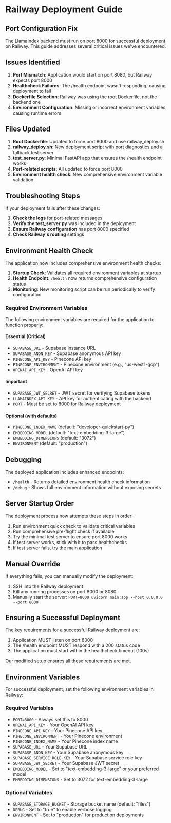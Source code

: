 # Railway Deployment Guide

## Port Configuration Fix

The LlamaIndex backend must run on port 8000 for successful deployment on Railway. This guide addresses several critical issues we've encountered.

## Issues Identified

1. **Port Mismatch**: Application would start on port 8080, but Railway expects port 8000
2. **Healthcheck Failures**: The /health endpoint wasn't responding, causing deployment to fail
3. **Dockerfile Selection**: Railway was using the root Dockerfile, not the backend one
4. **Environment Configuration**: Missing or incorrect environment variables causing runtime errors

## Files Updated

1. **Root Dockerfile**: Updated to force port 8000 and use railway_deploy.sh
2. **railway_deploy.sh**: New deployment script with port diagnostics and a fallback test server
3. **test_server.py**: Minimal FastAPI app that ensures the /health endpoint works
4. **Port-related scripts**: All updated to force port 8000
5. **Environment health check**: New comprehensive environment variable validation

## Troubleshooting Steps

If your deployment fails after these changes:

1. **Check the logs** for port-related messages
2. **Verify the test_server.py** was included in the deployment
3. **Ensure Railway configuration** has port 8000 specified
4. **Check Railway's routing** settings

## Environment Health Check

The application now includes comprehensive environment health checks:

1. **Startup Check**: Validates all required environment variables at startup
2. **Health Endpoint**: `/health` now returns comprehensive configuration status
3. **Monitoring**: New monitoring script can be run periodically to verify configuration

### Required Environment Variables

The following environment variables are required for the application to function properly:

#### Essential (Critical)
- `SUPABASE_URL` - Supabase instance URL
- `SUPABASE_ANON_KEY` - Supabase anonymous API key
- `PINECONE_API_KEY` - Pinecone API key
- `PINECONE_ENVIRONMENT` - Pinecone environment (e.g., "us-west1-gcp")
- `OPENAI_API_KEY` - OpenAI API key

#### Important
- `SUPABASE_JWT_SECRET` - JWT secret for verifying Supabase tokens
- `LLAMAINDEX_API_KEY` - API key for authenticating with the backend
- `PORT` - Must be set to 8000 for Railway deployment

#### Optional (with defaults)
- `PINECONE_INDEX_NAME` (default: "developer-quickstart-py")
- `EMBEDDING_MODEL` (default: "text-embedding-3-large")
- `EMBEDDING_DIMENSIONS` (default: "3072")
- `ENVIRONMENT` (default: "production")

## Debugging

The deployed application includes enhanced endpoints:

- `/health` - Returns detailed environment health check information
- `/debug` - Shows full environment information without exposing secrets

## Server Startup Order

The deployment process now attempts these steps in order:

1. Run environment quick check to validate critical variables
2. Run comprehensive pre-flight check if available
3. Try the minimal test server to ensure port 8000 works
4. If test server works, stick with it to pass healthchecks
5. If test server fails, try the main application

## Manual Override

If everything fails, you can manually modify the deployment:

1. SSH into the Railway deployment
2. Kill any running processes on port 8000 or 8080
3. Manually start the server: `PORT=8000 uvicorn main:app --host 0.0.0.0 --port 8000`

## Ensuring a Successful Deployment

The key requirements for a successful Railway deployment are:

1. Application MUST listen on port 8000
2. The /health endpoint MUST respond with a 200 status code
3. The application must start within the healthcheck timeout (100s)

Our modified setup ensures all these requirements are met.

## Environment Variables

For successful deployment, set the following environment variables in Railway:

### Required Variables
- `PORT=8000` - Always set this to 8000
- `OPENAI_API_KEY` - Your OpenAI API key
- `PINECONE_API_KEY` - Your Pinecone API key
- `PINECONE_ENVIRONMENT` - Your Pinecone environment
- `PINECONE_INDEX_NAME` - Your Pinecone index name
- `SUPABASE_URL` - Your Supabase URL
- `SUPABASE_ANON_KEY` - Your Supabase anonymous key
- `SUPABASE_SERVICE_ROLE_KEY` - Your Supabase service role key
- `SUPABASE_JWT_SECRET` - Your Supabase JWT secret
- `EMBEDDING_MODEL` - Set to "text-embedding-3-large" or your preferred model
- `EMBEDDING_DIMENSIONS` - Set to 3072 for text-embedding-3-large

### Optional Variables
- `SUPABASE_STORAGE_BUCKET` - Storage bucket name (default: "files")
- `DEBUG` - Set to "true" to enable verbose logging
- `ENVIRONMENT` - Set to "production" for production deployments
